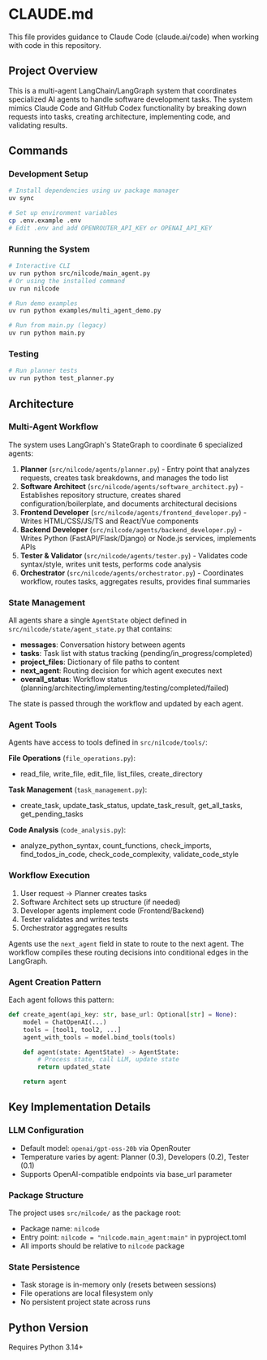 # CLAUDE.md

This file provides guidance to Claude Code (claude.ai/code) when working with code in this repository.

## Project Overview

This is a multi-agent LangChain/LangGraph system that coordinates specialized AI agents to handle software development tasks. The system mimics Claude Code and GitHub Codex functionality by breaking down requests into tasks, creating architecture, implementing code, and validating results.

## Commands

### Development Setup
```bash
# Install dependencies using uv package manager
uv sync

# Set up environment variables
cp .env.example .env
# Edit .env and add OPENROUTER_API_KEY or OPENAI_API_KEY
```

### Running the System
```bash
# Interactive CLI
uv run python src/nilcode/main_agent.py
# Or using the installed command
uv run nilcode

# Run demo examples
uv run python examples/multi_agent_demo.py

# Run from main.py (legacy)
uv run python main.py
```

### Testing
```bash
# Run planner tests
uv run python test_planner.py
```

## Architecture

### Multi-Agent Workflow

The system uses LangGraph's StateGraph to coordinate 6 specialized agents:

1. **Planner** (`src/nilcode/agents/planner.py`) - Entry point that analyzes requests, creates task breakdowns, and manages the todo list
2. **Software Architect** (`src/nilcode/agents/software_architect.py`) - Establishes repository structure, creates shared configuration/boilerplate, and documents architectural decisions
3. **Frontend Developer** (`src/nilcode/agents/frontend_developer.py`) - Writes HTML/CSS/JS/TS and React/Vue components
4. **Backend Developer** (`src/nilcode/agents/backend_developer.py`) - Writes Python (FastAPI/Flask/Django) or Node.js services, implements APIs
5. **Tester & Validator** (`src/nilcode/agents/tester.py`) - Validates code syntax/style, writes unit tests, performs code analysis
6. **Orchestrator** (`src/nilcode/agents/orchestrator.py`) - Coordinates workflow, routes tasks, aggregates results, provides final summaries

### State Management

All agents share a single `AgentState` object defined in `src/nilcode/state/agent_state.py` that contains:
- **messages**: Conversation history between agents
- **tasks**: Task list with status tracking (pending/in_progress/completed)
- **project_files**: Dictionary of file paths to content
- **next_agent**: Routing decision for which agent executes next
- **overall_status**: Workflow status (planning/architecting/implementing/testing/completed/failed)

The state is passed through the workflow and updated by each agent.

### Agent Tools

Agents have access to tools defined in `src/nilcode/tools/`:

**File Operations** (`file_operations.py`):
- read_file, write_file, edit_file, list_files, create_directory

**Task Management** (`task_management.py`):
- create_task, update_task_status, update_task_result, get_all_tasks, get_pending_tasks

**Code Analysis** (`code_analysis.py`):
- analyze_python_syntax, count_functions, check_imports, find_todos_in_code, check_code_complexity, validate_code_style

### Workflow Execution

1. User request → Planner creates tasks
2. Software Architect sets up structure (if needed)
3. Developer agents implement code (Frontend/Backend)
4. Tester validates and writes tests
5. Orchestrator aggregates results

Agents use the `next_agent` field in state to route to the next agent. The workflow compiles these routing decisions into conditional edges in the LangGraph.

### Agent Creation Pattern

Each agent follows this pattern:
```python
def create_agent(api_key: str, base_url: Optional[str] = None):
    model = ChatOpenAI(...)
    tools = [tool1, tool2, ...]
    agent_with_tools = model.bind_tools(tools)

    def agent(state: AgentState) -> AgentState:
        # Process state, call LLM, update state
        return updated_state

    return agent
```

## Key Implementation Details

### LLM Configuration
- Default model: `openai/gpt-oss-20b` via OpenRouter
- Temperature varies by agent: Planner (0.3), Developers (0.2), Tester (0.1)
- Supports OpenAI-compatible endpoints via base_url parameter

### Package Structure
The project uses `src/nilcode/` as the package root:
- Package name: `nilcode`
- Entry point: `nilcode = "nilcode.main_agent:main"` in pyproject.toml
- All imports should be relative to `nilcode` package

### State Persistence
- Task storage is in-memory only (resets between sessions)
- File operations are local filesystem only
- No persistent project state across runs

## Python Version
Requires Python 3.14+
